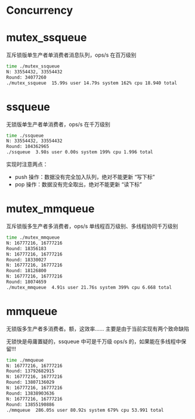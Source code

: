 # Concurrency


# mutex_ssqueue
互斥锁版单生产者单消费者消息队列，ops/s 在百万级别
```bash
time ./mutex_ssqueue 
N: 33554432, 33554432
Round: 34077260
./mutex_ssqueue  15.99s user 14.79s system 162% cpu 18.940 total
```

# ssqueue
无锁版单生产者单消费者，ops/s 在千万级别
```bash
time ./ssqueue 
N: 33554432, 33554432
Round: 104362965
./ssqueue  3.98s user 0.00s system 199% cpu 1.996 total
```

实现时注意两点：
- push 操作：数据没有完全加入队列，绝对不能更新 “写下标”
- pop 操作：数据没有完全取出，绝对不能更新 “读下标”

# mutex_mmqueue
互斥锁版多生产者多消费者，ops/s 单线程百万级别、多线程协同千万级别
```bash
time ./mutex_mmqueue
N: 16777216, 16777216
Round: 18356183
N: 16777216, 16777216
Round: 18330027
N: 16777216, 16777216
Round: 18126800
N: 16777216, 16777216
Round: 18074659
./mutex_mmqueue  4.91s user 21.76s system 399% cpu 6.668 total
```

# mmqueue
无锁版多生产者多消费者。额，这效率...... 主要是由于当前实现有两个致命缺陷

无锁快是毋庸置疑的，ssqueue 中可是千万级 ops/s 的，如果能在多线程中保留!!!

```bash
time ./mmqueue
N: 16777216, 16777216
Round: 13792682915
N: 16777216, 16777216
Round: 13807136029
N: 16777216, 16777216
Round: 13838903636
N: 16777216, 16777216
Round: 13855190886
./mmqueue  286.05s user 80.92s system 679% cpu 53.991 total
```